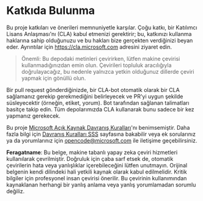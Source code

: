 # Katkıda Bulunma

Bu proje katkıları ve önerileri memnuniyetle karşılar. Çoğu katkı, bir Katılımcı Lisans Anlaşması'nı (CLA) kabul etmenizi gerektirir; bu, katkınızı kullanma haklarına sahip olduğunuzu ve bu hakları bize gerçekten verdiğinizi beyan eder. Ayrıntılar için https://cla.microsoft.com adresini ziyaret edin.

> Önemli: Bu depodaki metinleri çevirirken, lütfen makine çevirisi kullanmadığınızdan emin olun. Çevirileri topluluk aracılığıyla doğrulayacağız, bu nedenle yalnızca yetkin olduğunuz dillerde çeviri yapmak için gönüllü olun.

Bir pull request gönderdiğinizde, bir CLA-bot otomatik olarak bir CLA sağlamanız gerekip gerekmediğini belirleyecek ve PR'yi uygun şekilde süsleyecektir (örneğin, etiket, yorum). Bot tarafından sağlanan talimatları basitçe takip edin. Tüm depolarımızda CLA kullanarak bunu sadece bir kez yapmanız gerekecek.

Bu proje [Microsoft Açık Kaynak Davranış Kuralları](https://opensource.microsoft.com/codeofconduct/)'nı benimsemiştir.
Daha fazla bilgi için [Davranış Kuralları SSS](https://opensource.microsoft.com/codeofconduct/faq/) sayfasına bakabilir
veya ek sorularınız ya da yorumlarınız için [opencode@microsoft.com](mailto:opencode@microsoft.com) ile iletişime geçebilirsiniz.

**Feragatname**:
Bu belge, makine tabanlı yapay zeka çeviri hizmetleri kullanılarak çevrilmiştir. Doğruluk için çaba sarf etsek de, otomatik çevirilerin hata veya yanlışlıklar içerebileceğini lütfen unutmayın. Orijinal belgenin kendi dilindeki hali yetkili kaynak olarak kabul edilmelidir. Kritik bilgiler için profesyonel insan çevirisi önerilir. Bu çevirinin kullanımından kaynaklanan herhangi bir yanlış anlama veya yanlış yorumlamadan sorumlu değiliz.